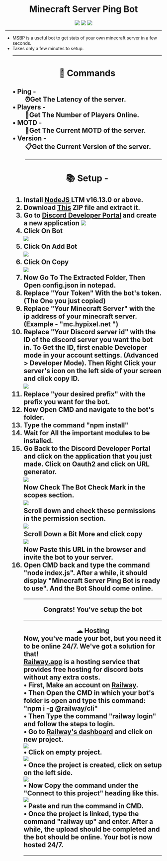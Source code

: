 <center>
<h1> Minecraft Server Ping Bot </h1>
<img src="https://img.shields.io/badge/Node.js-339933?style=for-the-badge&logo=nodedotjs&logoColor=white"> <img src="https://img.shields.io/badge/JavaScript-323330?style=for-the-badge&logo=javascript&logoColor=F7DF1E">
<img src="https://img.shields.io/badge/Discord-7289DA?style=for-the-badge&logo=discord&logoColor=white">
<hr>
</center>
<ul> <li> MSBP is a useful bot to get stats of your own minecraft server in a few seconds.
</li> <li> Takes only a few minutes to setup. </li>
<hr> </h2> <center> <h1 style="border-bottom: none">
📕 Commands  </center> </h1> <h2 style="border-bottom: none">
 <dl> <dt>• Ping -</dt>
 <dd> ⏰Get The Latency of the server.</dd>
 <dt>• Players - 
 <dd> 🔄Get The Number of Players Online. </dd>
 <dt>• MOTD - 
 <dd> 🎏Get The Current MOTD of the server. </dd>
 <dt>• Version - </dt>
 <dd> 📋Get the Current Version of the server.
<hr> </h1> <center>
<h1> 📚 Setup - </h1> </center>
<h2>
<ol style="margin-top: 0px">  <li> Install <a href="https://nodejs.org/en/" > <u> NodeJS</u> </a> LTM v16.13.0 or above. </li>
<li> Download <a href="https://github.com/PixelPasta/Minecraft-Server-Ping-Bot/archive/refs/heads/main.zip"><u>This</u></a> ZIP file and extract it.
<li> Go to <a href="https://discord.com/developers/applications"><u>Discord Developer Portal</u></a> and create a new application  <img src="./Docs File/application.png"> </li>
<li> Click On Bot <br> <img src="./Docs File/bot.png"> </li>
<li> Click On Add Bot <br> <img src="./Docs File/Add.png"> </li>
<li> Click On Copy <br> <img src="./Docs File/copy.png"> </li>
<li> Now Go To The Extracted Folder, Then Open config.json in notepad. </li>
<li> Replace "Your Token" With the bot's token. (The One you just copied) </li>
<li> Replace "Your Minecraft Server" with the ip address of your minecraft server. (Example - "mc.hypixel.net
") </li>
<li> Replace "Your Discord server id" with the ID of the discord server you want the bot in. To Get the ID, first enable Developer mode in your account settings. (Advanced > Developer Mode). Then Right Click your server's icon on the left side of your screen and click copy ID. <br><img src="./Docs File/ID.png"> </li>
<li> Replace "your desired prefix" with the prefix you want for the bot. </li>
<li> Now Open CMD and navigate to the bot's folder. </li>
<li> Type the command "npm install" </li>
<li> Wait for All the important modules to be installed. </li>
<li> Go Back to the Discord Developer Portal and click on the application that you just made. 
Click on Oauth2 and click on URL generator. <br>
<img src="./Docs File/OA.png"> <br>
Now Check The Bot Check Mark in the scopes section. <br> <img src="./Docs File/scopes.png"> <br>
Scroll down and check these permissions in the permission section. <br> <img src="./Docs File/erms.png"> <br>
Scroll Down a Bit More and click copy <br>
<img src="./Docs File/invite.png"> <br>
Now Paste this URL in the browser and invite the bot to your server. </li>
<li> Open CMD back and type the command "node index.js". After a while, it should display "Minecraft Server Ping Bot is ready to use". And the Bot Should come online.
<hr>
<center> Congrats! You've setup the bot <hr>
☁ Hosting <br>
</center>
Now, you've made your bot, but you need it to be online 24/7. We've got a solution for that! <br>
<a href="https://railway.app/"><u>Railway.app</u></a> is a hosting service that provides free hosting for discord bots without any extra costs.
<br>
• First, Make an account on <a href="https://railway.app"><u>Railway</u></a>. <br>
• Then Open the CMD in which your bot's folder is open and type this command: 
"npm i -g @railway/cli" <br>
• Then Type the command "railway login" and follow the steps to login. <br>
• Go to <a href="https://railway.app/dashboard"><u>Railway's dashboard</u></a> and click on new project. <br> <img src="./Docs File/new.png"> <br>
• Click on empty project. <br> <img src="./Docs File/empty.png"> <br>
• Once the project is created, click on setup on the left side. <br> <img src="./Docs File/setup.png"> <br>
• Now Copy the command under the "Connect to this project" heading like this.<br>  <img src="./Docs File/link.png"><br>
• Paste and run the command in CMD. <br>
• Once the project is linked, type the command "railway up" and enter. After a while, the upload should be completed and the bot should be online. Your bot is now hosted 24/7.
<hr> <center>
